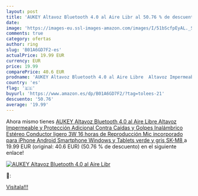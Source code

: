 ```yaml
---
layout: post
title: 'AUKEY Altavoz Bluetooth 4.0 al Aire Libr al 50.76 % de descuento'
date: 
image: 'https://images-eu.ssl-images-amazon.com/images/I/51bScfpEyAL._SL200_.jpg'
comments: true
category: ofertas
author: ring
slug: 'B01A6GD7F2-es'
actualPrice: 19.99 EUR
currency: EUR
price: 19.99
comparePrice: 40.6 EUR
prodname: 'AUKEY Altavoz Bluetooth 4.0 al Aire Libre  Altavoz Impermeable y Protección Adicional Contra Caídas y Golpes Inalámbrico Estéreo  Conductor ligero 3W  16 horas de Reproducción  Mic incorporado para iPhone  Android  Smartphone Windows y Tablets  verde y gris  SK-M8 '
country: 'es'
flag: '🇪🇸'
buyurl: 'https://www.amazon.es/dp/B01A6GD7F2/?tag=tolees-21'
descuento: '50.76'
average: '19.99'
---
```


Ahora mismo tienes [AUKEY Altavoz Bluetooth 4.0 al Aire Libre  Altavoz Impermeable y Protección Adicional Contra Caídas y Golpes Inalámbrico Estéreo  Conductor ligero 3W  16 horas de Reproducción  Mic incorporado para iPhone  Android  Smartphone Windows y Tablets  verde y gris  SK-M8 ](https://www.amazon.es/dp/B01A6GD7F2/?tag=tolees-21) a 19.99 EUR (original: 40.6 EUR) (50.76 %  de descuento) en el siguiente enlace!

[![AUKEY Altavoz Bluetooth 4.0 al Aire Libr](https://images-eu.ssl-images-amazon.com/images/I/51bScfpEyAL._SL200_.jpg)](https://www.amazon.es/dp/B01A6GD7F2/?tag=tolees-21)

🔎:


[Visítala!!!](https://www.amazon.es/dp/B01A6GD7F2/?tag=tolees-21)
